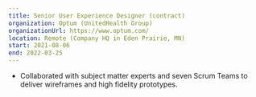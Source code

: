 ```yaml
---
title: Senior User Experience Designer (contract)
organization: Optum (UnitedHealth Group)
organizationUrl: https://www.optum.com/
location: Remote (Company HQ in Eden Prairie, MN)
start: 2021-08-06
end: 2022-03-25
---
```


- Collaborated with subject matter experts and seven Scrum Teams to deliver wireframes and high fidelity prototypes.
